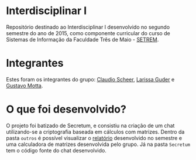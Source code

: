 Interdisciplinar I
======
Repositório destinado ao Interdisciplinar I desenvolvido no segundo semestre do ano de 2015, como componente curricular do curso de Sistemas de Informação da Faculdade Três de Maio - [SETREM](http://setrem.com.br/).

Integrantes
======
Estes foram os integrantes do grupo: [Claudio Scheer](https://www.facebook.com/claudioscheerjr), [Larissa Guder](https://www.facebook.com/larissa.guder) e [Gustavo Motta](https://www.facebook.com/gustavohenriquemotta).

O que foi desenvolvido?
======
O projeto foi batizado de Secretum, e consistiu na criação de um chat utilizando-se a criptografia baseada em cálculos com matrizes. Dentro da pasta `outros` é possível visualizar o [relatório](http://pastebin.com/xqxe4KWb) desenvolvido no semestre e uma calculadora de matrizes desenvolvida pelo grupo. Já na pasta `Secretum` tem o código fonte do chat desenvolvido.

